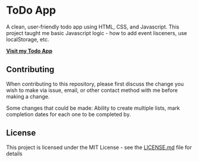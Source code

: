 ToDo App
==============
A clean, user-friendly todo app using HTML, CSS, and Javascript. This project taught me basic Javascript logic - how to add event lisceners, use localStorage, etc. 

**[Visit my Todo App](https://nolbuzanis.github.io/Todo-Web-App/)**

Contributing
-------

When contributing to this repository, please first discuss the change you wish to make via issue, email, or other contact method with me before making a change.

Some changes that could be made: Ability to create multiple lists, mark completion dates for each one to be completed by.

License
--

This project is licensed under the MIT License - see the [LICENSE.md](/LICENSE.md) file for details
